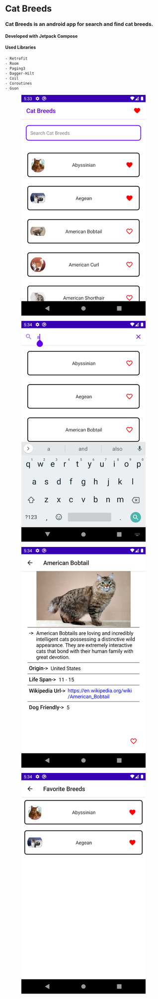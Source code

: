 # Cat Breeds

### Cat Breeds is an android app for search and find cat breeds.

#### Developed with Jetpack Compose

#### Used Libraries
```
- Retrofit
- Room
- Paging3
- Dagger-Hilt
- Coil
- Coroutines
- Gson
```
<p align="center">
<img src="https://github.com/hasangurbuzz/cat-breeds/blob/favorite/ss/1.png" width="400" >
</p>

<p align="center">
<img src="https://github.com/hasangurbuzz/cat-breeds/blob/favorite/ss/2.png" width="400" >
</p>

<p align="center">
<img src="https://github.com/hasangurbuzz/cat-breeds/blob/favorite/ss/3.png" width="400" >
</p>

<p align="center">
<img src="https://github.com/hasangurbuzz/cat-breeds/blob/favorite/ss/4.png" width="400" >
</p>
